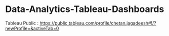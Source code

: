# Data-Analytics-Tableau-Dashboards

Tableau Public : https://public.tableau.com/profile/chetan.jagadeesh#!/?newProfile=&activeTab=0
